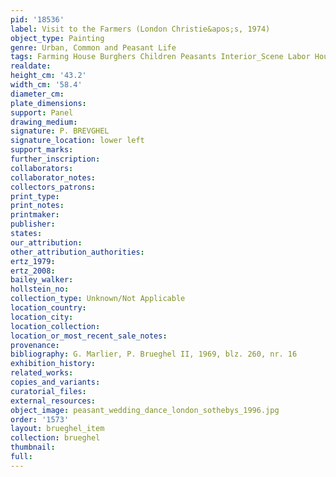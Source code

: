 ```yaml
---
pid: '18536'
label: Visit to the Farmers (London Christie&apos;s, 1974)
object_type: Painting
genre: Urban, Common and Peasant Life
tags: Farming House Burghers Children Peasants Interior_Scene Labor Household_items
realdate: 
height_cm: '43.2'
width_cm: '58.4'
diameter_cm: 
plate_dimensions: 
support: Panel
drawing_medium: 
signature: P. BREVGHEL
signature_location: lower left
support_marks: 
further_inscription: 
collaborators: 
collaborator_notes: 
collectors_patrons: 
print_type: 
print_notes: 
printmaker: 
publisher: 
states: 
our_attribution: 
other_attribution_authorities: 
ertz_1979: 
ertz_2008: 
bailey_walker: 
hollstein_no: 
collection_type: Unknown/Not Applicable
location_country: 
location_city: 
location_collection: 
location_or_most_recent_sale_notes: 
provenance: 
bibliography: G. Marlier, P. Brueghel II, 1969, blz. 260, nr. 16
exhibition_history: 
related_works: 
copies_and_variants: 
curatorial_files: 
external_resources: 
object_image: peasant_wedding_dance_london_sothebys_1996.jpg
order: '1573'
layout: brueghel_item
collection: brueghel
thumbnail: 
full: 
---
```

